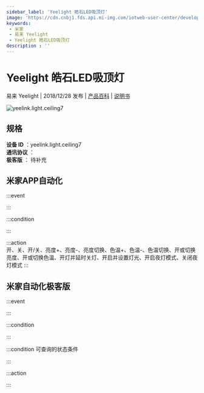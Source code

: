 ```yaml
---
sidebar_label: 'Yeelight 皓石LED吸顶灯'
image: 'https://cdn.cnbj1.fds.api.mi-img.com/iotweb-user-center/developer_1679069105293A6XwUSbY.png?GalaxyAccessKeyId=AKVGLQWBOVIRQ3XLEW&Expires=9223372036854775807&Signature=8t/MjWW3xrYxDToYifkp0qP3JMU='
keywords: 
 - 米家
 - 易来 Yeelight
 - Yeelight 皓石LED吸顶灯
description : ''
---
```

# Yeelight 皓石LED吸顶灯

易来 Yeelight | 2018/12/28 发布 | [产品百科](https://home.mi.com/webapp/content/baike/product/index.html?model=yeelink.light.ceiling7/) | [说明书](https://home.mi.com/views/introduction.html?model=yeelink.light.ceiling7&region=cn)

![yeelink.light.ceiling7](https://cdn.cnbj1.fds.api.mi-img.com/iotweb-user-center/developer_1679069105293A6XwUSbY.png?GalaxyAccessKeyId=AKVGLQWBOVIRQ3XLEW&Expires=9223372036854775807&Signature=8t/MjWW3xrYxDToYifkp0qP3JMU=)

## 规格  
> 
**设备 ID** ：yeelink.light.ceiling7  
**通讯协议** ：  
**极客版**  ： 待补充 


## 米家APP自动化  

:::event  

:::

:::condition  

:::

:::action   
开、关、开/关、亮度+、亮度-、亮度切换、色温+、色温-、色温切换、开或切换亮度、开或切换色温、开灯并延时关灯、开启并设置灯光、开启夜灯模式、关闭夜灯模式
:::

## 米家自动化极客版  

:::event  

:::

:::condition  

:::

:::condition 可查询的状态条件  

:::

:::action  

:::

        
